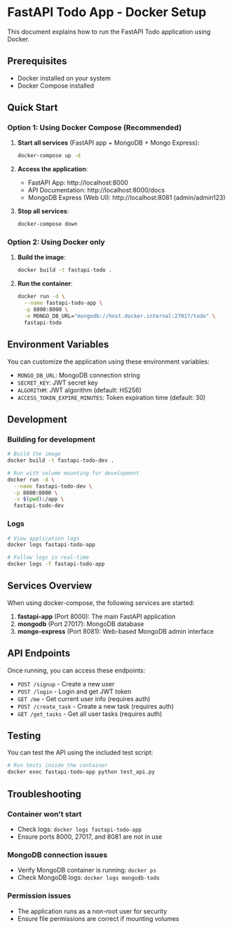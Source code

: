 # FastAPI Todo App - Docker Setup

This document explains how to run the FastAPI Todo application using Docker.

## Prerequisites

- Docker installed on your system
- Docker Compose installed

## Quick Start

### Option 1: Using Docker Compose (Recommended)

1. **Start all services** (FastAPI app + MongoDB + Mongo Express):
   ```bash
   docker-compose up -d
   ```

2. **Access the application**:
   - FastAPI App: http://localhost:8000
   - API Documentation: http://localhost:8000/docs
   - MongoDB Express (Web UI): http://localhost:8081 (admin/admin123)

3. **Stop all services**:
   ```bash
   docker-compose down
   ```

### Option 2: Using Docker only

1. **Build the image**:
   ```bash
   docker build -t fastapi-todo .
   ```

2. **Run the container**:
   ```bash
   docker run -d \
     --name fastapi-todo-app \
     -p 8000:8000 \
     -e MONGO_DB_URL="mongodb://host.docker.internal:27017/todo" \
     fastapi-todo
   ```

## Environment Variables

You can customize the application using these environment variables:

- `MONGO_DB_URL`: MongoDB connection string
- `SECRET_KEY`: JWT secret key
- `ALGORITHM`: JWT algorithm (default: HS256)
- `ACCESS_TOKEN_EXPIRE_MINUTES`: Token expiration time (default: 30)

## Development

### Building for development

```bash
# Build the image
docker build -t fastapi-todo-dev .

# Run with volume mounting for development
docker run -d \
  --name fastapi-todo-dev \
  -p 8000:8000 \
  -v $(pwd):/app \
  fastapi-todo-dev
```

### Logs

```bash
# View application logs
docker logs fastapi-todo-app

# Follow logs in real-time
docker logs -f fastapi-todo-app
```

## Services Overview

When using docker-compose, the following services are started:

1. **fastapi-app** (Port 8000): The main FastAPI application
2. **mongodb** (Port 27017): MongoDB database
3. **mongo-express** (Port 8081): Web-based MongoDB admin interface

## API Endpoints

Once running, you can access these endpoints:

- `POST /signup` - Create a new user
- `POST /login` - Login and get JWT token
- `GET /me` - Get current user info (requires auth)
- `POST /create_task` - Create a new task (requires auth)
- `GET /get_tasks` - Get all user tasks (requires auth)

## Testing

You can test the API using the included test script:

```bash
# Run tests inside the container
docker exec fastapi-todo-app python test_api.py
```

## Troubleshooting

### Container won't start
- Check logs: `docker logs fastapi-todo-app`
- Ensure ports 8000, 27017, and 8081 are not in use

### MongoDB connection issues
- Verify MongoDB container is running: `docker ps`
- Check MongoDB logs: `docker logs mongodb-todo`

### Permission issues
- The application runs as a non-root user for security
- Ensure file permissions are correct if mounting volumes 